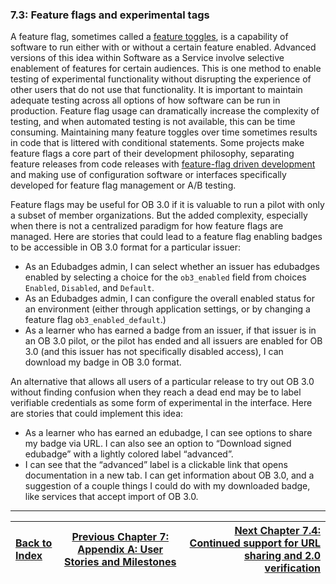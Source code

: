 ### 7.3: Feature flags and experimental tags

A feature flag, sometimes called a [feature toggles](https://en.wikipedia.org/wiki/Feature_toggle), is a capability of software to run either with or without a certain feature enabled. Advanced versions of this idea within Software as a Service involve selective enablement of features for certain audiences. This is one method to enable testing of experimental functionality without disrupting the experience of other users that do not use that functionality. It is important to maintain adequate testing across all options of how software can be run in production. Feature flag usage can dramatically increase the complexity of testing, and when automated testing is not available, this can be time consuming. Maintaining many feature toggles over time sometimes results in code that is littered with conditional statements. Some projects make feature flags a core part of their development philosophy, separating feature releases from code releases with [feature-flag driven development](https://featureflags.io/) and making use of configuration software or interfaces specifically developed for feature flag management or A/B testing.

Feature flags may be useful for OB 3.0 if it is valuable to run a pilot with only a subset of member organizations. But the added complexity, especially when there is not a centralized paradigm for how feature flags are managed. Here are stories that could lead to a feature flag enabling badges to be accessible in OB 3.0 format for a particular issuer:

*   As an Edubadges admin, I can select whether an issuer has edubadges enabled by selecting a choice for the `ob3_enabled` field from choices `Enabled`, `Disabled`, and `Default`.
*   As an Edubadges admin, I can configure the overall enabled status for an environment (either through application settings, or by changing a feature flag `ob3_enabled_default`.)
*   As a learner who has earned a badge from an issuer, if that issuer is in an OB 3.0 pilot, or the pilot has ended and all issuers are enabled for OB 3.0 (and this issuer has not specifically disabled access), I can download my badge in OB 3.0 format.

An alternative that allows all users of a particular release to try out OB 3.0 without finding confusion when they reach a dead end may be to label verifiable credentials as some form of experimental in the interface. Here are stories that could implement this idea:

*   As a learner who has earned an edubadge, I can see options to share my badge via URL. I can also see an option to “Download signed edubadge” with a lightly colored label “advanced”.
*   I can see that the “advanced” label is a clickable link that opens documentation in a new tab. I can get information about OB 3.0, and a suggestion of a couple things I could do with my downloaded badge, like services that accept import of OB 3.0.

---

| [Back to Index](ob3-edubadges/README.md)   | [Previous Chapter 7: Appendix A: User Stories and Milestones](ob3-edubadges/70-appendix-a-user-stories-and-milestones.md)    | [Next Chapter 7.4: Continued support for URL sharing and 2.0 verification](ob3-edubadges/74-continued-support-for-url-sharing-and-2-verification.md) |
| :--- | :---: | ---: |
